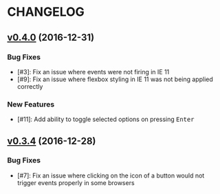 # CHANGELOG

## [v0.4.0] (2016-12-31)

### Bug Fixes

* [#3]: Fix an issue where events were not firing in IE 11
* [#9]: Fix an issue where flexbox styling in IE 11 was not being applied correctly

### New Features

* [#11]: Add ability to toggle selected options on pressing <kbd>Enter</kbd>

## [v0.3.4] (2016-12-28)

### Bug Fixes

* [#7]: Fix an issue where clicking on the icon of a button would not trigger events properly in some browsers

[v0.4.0]: https://github.com/jakezatecky/react-dual-listbox/compare/v0.3.4...v0.4.0
[v0.3.4]: https://github.com/jakezatecky/react-dual-listbox/compare/v0.3.3...v0.3.4
